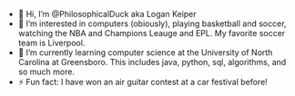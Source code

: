 - 👋 Hi, I’m @PhilosophicalDuck aka Logan Keiper
- 👀 I’m interested in computers (obiously), playing basketball and soccer, watching the NBA and Champions Leauge and EPL. My favorite soccer team is Liverpool.
- 🌱 I’m currently learning computer science at the University of North Carolina at Greensboro. This includes java, python, sql, algorithms, and so much more.
- ⚡ Fun fact: I have won an air guitar contest at a car festival before!

<!---
PhilosophicalDuck/PhilosophicalDuck is a ✨ special ✨ repository because its `README.md` (this file) appears on your GitHub profile.
You can click the Preview link to take a look at your changes.
--->
